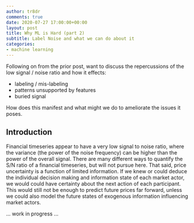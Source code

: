 ```yaml
---
author: tr8dr
comments: true
date: 2020-07-27 17:00:00+00:00
layout: post
title: Why ML is Hard (part 2)
subtitle: Label Noise and what we can do about it
categories:
- machine learning
---
```

Following on from the prior post, want to discuss the repercussions of the low signal / noise ratio and how it effects:

- labeling / mis-labeling
- patterns unsupported by features
- buried signal

How does this manifest and what might we do to ameliorate the issues it poses.

## Introduction 
Financial timeseries appear to have a very low signal to noise ratio, where the variance (the power of the noise frequency) can 
be higher than the power of the overall signal.  There are many different ways to quantify the S/N ratio of a financial timeseries, but
will not pursue here.  That said, price uncertainty is a function of limited information.  If we knew or could deduce
the individual decision making and information state of each market actor, we would could have certainty about the next action 
of each participant.  This would still not be enough to predict future prices far forward, unless we could also model the future states of
exogenous information influencing market actors.

... work in progress ...

